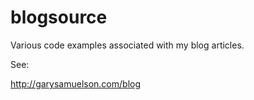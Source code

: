 # blogsource
Various code examples associated with my blog articles.  

See:   

http://garysamuelson.com/blog 
 
